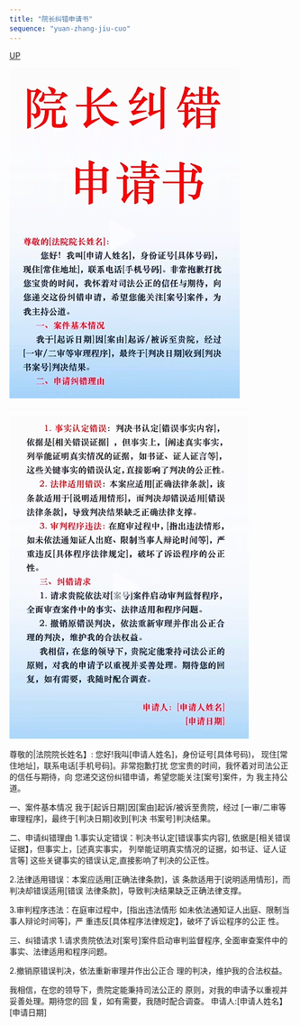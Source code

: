 ```yaml
---
title: "院长纠错申请书"
sequence: "yuan-zhang-jiu-cuo"
---
```


[UP](/law/law-home.html)

![](/assets/images/law/template/report/yuan-zhang-jiu-cuo-001.png)

![](/assets/images/law/template/report/yuan-zhang-jiu-cuo-002.png)

尊敬的|法院院长姓名】:
您好!我叫[申请人姓名]，身份证号[具体号码)，
现住[常住地址]，联系电话[手机号码]。非常抱歉打扰
您宝贵的时间，我怀着对司法公正的信任与期待，向
您递交这份纠错申请，希望您能关注[案号]案件，为
我主持公道。

一、案件基本情况
我于[起诉日期]因[案由]起诉/被诉至贵院，经过
[一审/二审等审理程序]，最终于[判决日期]收到[判决
书案号]判决结果。

二、申请纠错理由
1.事实认定错误：判决书认定[错误事实内容],
依据是[相关错误证据】，但事实上，[述真实事实，
列举能证明真实情况的证据，如书证、证人证言等]
这些关键事实的错误认定,直接影响了判决的公正性。

2.法律适用错误：本案应适用[正确法律条款]，该
条款适用于[说明适用情形]，而判决却错误适用[错误
法律条款]，导致判决结果缺乏正确法律支撑。

3.审判程序违法：在庭审过程中，[指出违法情形
如未依法通知证人出庭、限制当事人辩论时间等]，严
重违反[具体程序法律规定】，破坏了诉讼程序的公正
性。

三、纠错请求
1.请求贵院依法对[案号]案件启动审判监督程序,
全面审查案件中的事实、法律适用和程序问题。

2.撤销原错误判决，依法重新审理并作出公正合
理的判决，维护我的合法权益。

我相信，在您的领导下，贵院定能秉持司法公正的
原则，对我的申请予以重视并妥善处理。期待您的回
复，如有需要，我随时配合调查。
申请人:[申请人姓名】
[申请日期]

